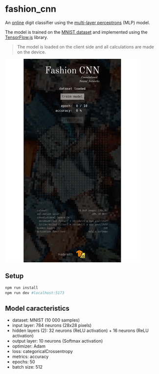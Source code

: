 # fashion_cnn

An [online](https://trixky.github.io/fashion_cnn/) digit classifier using the [multi-layer perceptrons](https://en.wikipedia.org/wiki/Multilayer_perceptron) (MLP) model.

The model is trained on the [MNIST dataset](https://en.wikipedia.org/wiki/MNIST_database) and implemented using the [TensorFlow.js](https://www.tensorflow.org/js) library.

> The model is loaded on the client side and all calculations are made on the device.

<img src="https://raw.githubusercontent.com/trixky/fashion_cnn/main/.demo/screenshots.gif"  width="442">

## Setup

```bash
npm run install
npm run dev #localhost:5173
```

## Model caracteristics

- dataset: MNIST (10 000 samples)
- input layer: 784 neurons (28x28 pixels)
- hidden layers (2): 32 neurons (ReLU activation) + 16 neurons (ReLU activation)
- output layer: 10 neurons (Softmax activation)
- optimizer: Adam
- loss: categoricalCrossentropy
- metrics: accuracy
- epochs: 50
- batch size: 512

